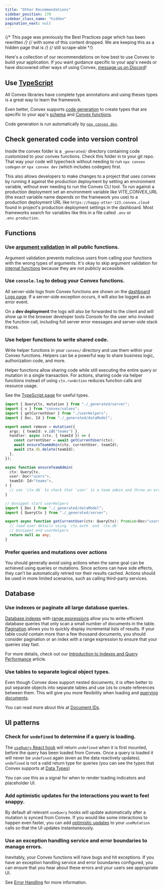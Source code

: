 ```yaml
---
title: "Other Recommendations"
sidebar_position: 170
sidebar_class_name: "hidden"
pagination_next: null
---
```






{/* This page was previously the Best Practices page which has been rewritten */}
{/* with some of this content dropped. We are keeping this as a hidden page that is */}
{/* still scrape-able */}

Here's a collection of our recommendations on how best to use Convex to build
your application. If you want guidance specific to your app's needs or have
discovered other ways of using Convex,
[message us on Discord](https://convex.dev/community)!

## Use [TypeScript](/understanding/best-practices/typescript.mdx)

All Convex libraries have complete type annotations and using theses types is a
great way to learn the framework.

Even better, Convex supports [code generation](/generated-api/) to create types
that are specific to your app's [schema](/database/schemas.mdx) and
[Convex functions](/functions.mdx).

Code generation is run automatically by
[`npx convex dev`](/cli.md#run-the-convex-dev-server).

## Check generated code into version control

Inside the convex folder is a `_generated/` directory containing code customized
to your convex functions. Check this folder in to your git repo. That way your
code will typecheck without needing to run `npx convex codegen` or
`npx convex dev` (which includes codegen) first.

This also allows developers to make changes to a project that uses convex by
running it against the production deployment by setting an environment variable,
without ever needing to run the Convex CLI tool. To run against a production
deployment set an environment variable like VITE_CONVEX_URL (the exact variable
name depends on the framework you use) to a production deployment URL like
`https://happy-otter-123.convex.cloud` found in project's production deployment
settings in the dashboard. Most frameworks search for variables like this in a
file called `.env` or `.env.production`.

## Functions

### Use [argument validation](/functions/validation.mdx) in all public functions.

Argument validation prevents malicious users from calling your functions with
the wrong types of arguments. It's okay to skip argument validation for
[internal functions](/functions/internal-functions.mdx) because they are not
publicly accessible.

### Use `console.log` to debug your Convex functions.

All server-side logs from Convex functions are shown on the
[dashboard Logs page](/dashboard/deployments/logs.md). If a server-side
exception occurs, it will also be logged as an error event.

On a **dev deployment** the logs will also be forwarded to the client and will
show up in the browser developer tools Console for the user who invoked the
function call, including full server error messages and server-side stack
traces.

### Use helper functions to write shared code.

Write helper functions in your `convex/` directory and use them within your
Convex functions. Helpers can be a powerful way to share business logic,
authorization code, and more.

Helper functions allow sharing code while still executing the entire query or
mutation in a single transaction. For actions, sharing code via helper functions
instead of using `ctx.runAction` reduces function calls and resource usage.

See the [TypeScript page](/understanding/best-practices/typescript.mdx) for
useful types.


```ts
import { QueryCtx, mutation } from "./_generated/server";
import { v } from "convex/values";
import { getCurrentUser } from "./userHelpers";
import { Doc, Id } from "./_generated/dataModel";

export const remove = mutation({
  args: { teamId: v.id("teams") },
  handler: async (ctx, { teamId }) => {
    const currentUser = await getCurrentUser(ctx);
    await ensureTeamAdmin(ctx, currentUser, teamId);
    await ctx.db.delete(teamId);
  },
});

async function ensureTeamAdmin(
  ctx: QueryCtx,
  user: Doc<"users">,
  teamId: Id<"teams">,
) {
  // use `ctx.db` to check that `user` is a team admin and throw an error otherwise
}

```



```ts
// @snippet start userHelpers
import { Doc } from "./_generated/dataModel";
import { QueryCtx } from "./_generated/server";

export async function getCurrentUser(ctx: QueryCtx): Promise<Doc<"users">> {
  // load user details using `ctx.auth` and `ctx.db`
  // @snippet end userHelpers
  return null as any;
}

```


### Prefer queries and mutations over actions

You should generally avoid using actions when the same goal can be achieved
using queries or mutations. Since actions can have side effects, they can't be
automatically retried nor their results cached. Actions should be used in more
limited scenarios, such as calling third-party services.

## Database

### Use indexes or paginate all large database queries.

[Database indexes](/database/reading-data/indexes/indexes.md) with
[range expressions](/database/reading-data/indexes/indexes.md#querying-documents-using-indexes)
allow you to write efficient database queries that only scan a small number of
documents in the table. [Pagination](/database/pagination.mdx) allows you to
quickly display incremental lists of results. If your table could contain more
than a few thousand documents, you should consider pagination or an index with a
range expression to ensure that your queries stay fast.

For more details, check out our
[Introduction to Indexes and Query Performance](/database/reading-data/indexes/indexes-and-query-perf.md)
article.

### Use tables to separate logical object types.

Even though Convex does support nested documents, it is often better to put
separate objects into separate tables and use `Id`s to create references between
them. This will give you more flexibility when loading and
[querying documents](/database/reading-data/reading-data.mdx).

You can read more about this at [Document IDs](/database/document-ids.mdx).

## UI patterns

### Check for `undefined` to determine if a query is loading.

The [`useQuery` React hook](/api/modules/react#usequery) will return `undefined`
when it is first mounted, before the query has been loaded from Convex. Once a
query is loaded it will never be `undefined` again (even as the data reactively
updates). `undefined` is not a valid return type for queries (you can see the
types that Convex supports at [Data Types](/database/types.md))

You can use this as a signal for when to render loading indicators and
placeholder UI.

### Add optimistic updates for the interactions you want to feel snappy.

By default all relevant `useQuery` hooks will update automatically after a
mutation is synced from Convex. If you would like some interactions to happen
even faster, you can add
[optimistic updates](/client/react/optimistic-updates.mdx) to your `useMutation`
calls so that the UI updates instantaneously.

### Use an exception handling service and error boundaries to manage errors.

Inevitably, your Convex functions will have bugs and hit exceptions. If you have
an exception handling service and error boundaries configured, you can ensure
that you hear about these errors and your users see appropriate UI.

See [Error Handling](/functions/error-handling/error-handling.mdx) for more
information.
